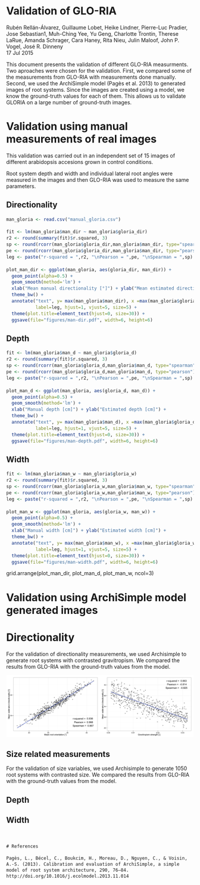 # Validation of GLO-RIA
Rubén Rellán-Álvarez, Guillaume Lobet, Heike Lindner, Pierre-Luc Pradier, Jose Sebastian1, Muh-Ching Yee, Yu Geng, Charlotte Trontin, Therese LaRue, Amanda Schrager, Cara Haney, Rita Nieu, Julin Maloof, John P. Vogel, José R. Dinneny  
17 Jul 2015  

This document presents the validation of different GLO-RIA measurments. Two aproaches were chosen for the validation. First, we compared some of the measurements from GLO-RIA with measurements done manually. Second, we used the ArchiSimple model (Pagès et al. 2013) to generated images of root systems. Since the images are created using a model, we know the ground-truth values for each of them. This allows us to validate GLORIA on a large number of ground-truth images.




# Validation using manual measurements of real images

This validation was carried out in an independent set of 15 images of different arabidopsis accesions grown in control conditions.

Root system depth and width and individual lateral root angles were measured in the images and then GLO-RIA was used to measure the same parameters.

## Directionality


```r
man_gloria <- read.csv("manual_gloria.csv")

fit <- lm(man_gloria$man_dir ~ man_gloria$gloria_dir)
r2 <- round(summary(fit)$r.squared, 3)
sp <- round(rcorr(man_gloria$gloria_dir,man_gloria$man_dir, type="spearman")$r[1,2], 3)
pe <- round(rcorr(man_gloria$gloria_dir,man_gloria$man_dir, type="pearson")$r[1,2], 3)
leg <- paste("r-squared = ",r2, "\nPearson = ",pe, "\nSpearman = ",sp)

plot_man_dir <- ggplot(man_gloria, aes(gloria_dir, man_dir)) + 
  geom_point(alpha=0.5) + 
  geom_smooth(method='lm') +
  xlab("Mean manual directionality [°]") + ylab("Mean estimated directionality [°]") + 
  theme_bw() +
  annotate("text", y= max(man_gloria$man_dir), x =max(man_gloria$gloria_dir), 
           label=leg, hjust=1, vjust=5, size=5) +
  theme(plot.title=element_text(hjust=0, size=30)) + 
  ggsave(file="figures/man-dir.pdf", width=6, height=6)
```

## Depth


```r
fit <- lm(man_gloria$man_d ~ man_gloria$gloria_d)
r2 <- round(summary(fit)$r.squared, 3)
sp <- round(rcorr(man_gloria$gloria_d,man_gloria$man_d, type="spearman")$r[1,2], 3)
pe <- round(rcorr(man_gloria$gloria_d,man_gloria$man_d, type="pearson")$r[1,2], 3)
leg <- paste("r-squared = ",r2, "\nPearson = ",pe, "\nSpearman = ",sp)

plot_man_d <- ggplot(man_gloria, aes(gloria_d, man_d)) + 
  geom_point(alpha=0.5) + 
  geom_smooth(method='lm') +
  xlab("Manual depth [cm]") + ylab("Estimated depth [cm]") + 
  theme_bw() +
  annotate("text", y= max(man_gloria$man_d), x =max(man_gloria$gloria_d), 
           label=leg, hjust=1, vjust=5, size=5) +
  theme(plot.title=element_text(hjust=0, size=30)) + 
  ggsave(file="figures/man-depth.pdf", width=6, height=6)
```

## Width


```r
fit <- lm(man_gloria$man_w ~ man_gloria$gloria_w)
r2 <- round(summary(fit)$r.squared, 3)
sp <- round(rcorr(man_gloria$gloria_w,man_gloria$man_w, type="spearman")$r[1,2], 3)
pe <- round(rcorr(man_gloria$gloria_w,man_gloria$man_w, type="pearson")$r[1,2], 3)
leg <- paste("r-squared = ",r2, "\nPearson = ",pe, "\nSpearman = ",sp)

plot_man_w <- ggplot(man_gloria, aes(gloria_w, man_w)) + 
  geom_point(alpha=0.5) + 
  geom_smooth(method='lm') +
  xlab("Manual width [cm]") + ylab("Estimated width [cm]") + 
  theme_bw() +
  annotate("text", y= max(man_gloria$man_w), x =max(man_gloria$gloria_w), 
           label=leg, hjust=1, vjust=5, size=5) +
  theme(plot.title=element_text(hjust=0, size=30)) + 
  ggsave(file="figures/man-width.pdf", width=6, height=6)
```

grid.arrange(plot_man_dir, plot_man_d, plot_man_w, ncol=3) 

# Validation using ArchiSimple model generated images

# Directionality



For the validation of directionality measurements, we used Archisimple to generate root systems with contrasted gravitropism. We compared the results from GLO-RIA with the ground-truth values from the model.





![](gloria_validation_files/figure-html/plot_dir-1.png) 

## Size related measurements




For the validation of size variables, we used Archisimple to generate 1050 root systems with contrasted size. We compared the results from GLO-RIA with the ground-truth values from the model.

## Depth



## Width



```


# References 

Pagès, L., Bécel, C., Boukcim, H., Moreau, D., Nguyen, C., & Voisin, A.-S. (2013). Calibration and evaluation of ArchiSimple, a simple model of root system architecture, 290, 76–84. http://doi.org/10.1016/j.ecolmodel.2013.11.014
